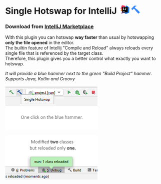 # Single Hotswap for IntelliJ ![](.artwork/intellij.png)

### Download from [IntelliJ Marketplace](https://plugins.jetbrains.com/plugin/14832-single-hotswap)

With this plugin you can hotswap **way faster** than usual by hotswapping **only the file opened** in the editor.<br>
The builtin feature of Intellij "Compile and Reload" always reloads every single file that is referenced by the target class.<br>
Therefore, this plugin gives you a better control what exactly you want to hotswap.

*It will provide a blue hammer next to the green "Build Project" hammer.*<br>
*Supports Java, Kotlin and Groovy*

![Hotswap button](.artwork/hotswap_button.png)

![One reloaded](.artwork/one_reloaded.png)